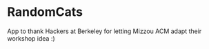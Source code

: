 RandomCats
==========

App to thank Hackers at Berkeley for letting Mizzou ACM adapt their workshop idea :)
